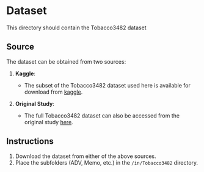 # Dataset

This directory should contain the Tobacco3482 dataset

## Source

The dataset can be obtained from two sources:

1. **Kaggle**:
   - The subset of the Tobacco3482 dataset used here is available for download from [kaggle](https://www.kaggle.com/datasets/patrickaudriaz/tobacco3482jpg?resource=download).

2. **Original Study**:
   - The full Tobacco3482 dataset can also be accessed from the original study [here](https://dl.acm.org/doi/abs/10.1145/1148170.1148307).

## Instructions

1. Download the dataset from either of the above sources.
2. Place the subfolders (ADV, Memo, etc.) in the `/in/Tobacco3482` directory.
